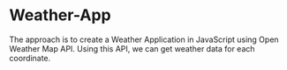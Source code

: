 # Weather-App
The approach is to create a Weather Application in JavaScript using Open Weather Map API. Using this API, we can get weather data for each coordinate.
